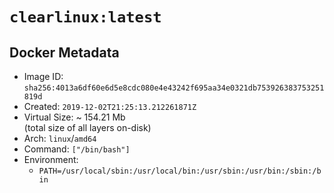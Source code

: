 # `clearlinux:latest`

## Docker Metadata

- Image ID: `sha256:4013a6df60e6d5e8cdc080e4e43242f695aa34e0321db753926383753251819d`
- Created: `2019-12-02T21:25:13.212261871Z`
- Virtual Size: ~ 154.21 Mb  
  (total size of all layers on-disk)
- Arch: `linux`/`amd64`
- Command: `["/bin/bash"]`
- Environment:
  - `PATH=/usr/local/sbin:/usr/local/bin:/usr/sbin:/usr/bin:/sbin:/bin`
